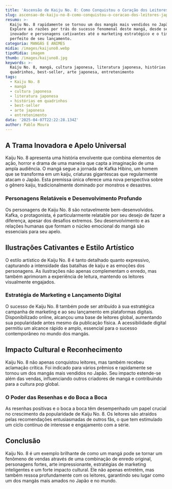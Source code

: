 ```yaml
---
title: 'Ascensão de Kaiju No. 8: Como Conquistou o Coração dos Leitores Japoneses'
slug: ascensao-de-kaiju-no-8-como-conquistou-o-coracao-dos-leitores-japoneses
resumo: >-
  Kaiju No. 8 rapidamente se tornou um dos mangás mais vendidos no Japão.
  Explore as razões por trás do sucesso fenomenal deste mangá, desde seu enredo
  inovador e personagens cativantes até o marketing estratégico e o timing
  perfeito de seu lançamento.
categoria: MANGÁS E ANIMES
midia: /images/kaijuno8.webp
tipoMidia: imagem
thumb: /images/kaijuno8.jpg
keywords: >-
  Kaiju No. 8, mangá, cultura japonesa, literatura japonesa, histórias em
  quadrinhos, best-seller, arte japonesa, entretenimento
tags:
  - Kaiju No. 8
  - mangá
  - cultura japonesa
  - literatura japonesa
  - histórias em quadrinhos
  - best-seller
  - arte japonesa
  - entretenimento
data: '2025-04-07T22:22:28.134Z'
author: Pablo Moura
---
```


## A Trama Inovadora e Apelo Universal

Kaiju No. 8 apresenta uma história envolvente que combina elementos de ação, horror e drama de uma maneira que capta a imaginação de uma ampla audiência. O mangá segue a jornada de Kafka Hibino, um homem que se transforma em um kaiju, criaturas gigantescas que regularmente atacam o Japão. Esta premissa única oferece uma nova perspectiva sobre o gênero kaiju, tradicionalmente dominado por monstros e desastres.

### Personagens Relatáveis e Desenvolvimento Profundo

Os personagens de Kaiju No. 8 são notavelmente bem-desenvolvidos. Kafka, o protagonista, é particularmente relatable por seu desejo de fazer a diferença, apesar dos desafios extremos. Seu desenvolvimento e as relações humanas que formam o núcleo emocional do mangá são essenciais para seu apelo.

## Ilustrações Cativantes e Estilo Artístico

O estilo artístico de Kaiju No. 8 é tanto detalhado quanto expressivo, capturando a intensidade das batalhas de kaiju e as emoções dos personagens. As ilustrações não apenas complementam o enredo, mas também aprimoram a experiência de leitura, mantendo os leitores visualmente engajados.

### Estratégia de Marketing e Lançamento Digital

O sucesso de Kaiju No. 8 também pode ser atribuído à sua estratégica campanha de marketing e ao seu lançamento em plataformas digitais. Disponibilizado online, alcançou uma base de leitores global, aumentando sua popularidade antes mesmo da publicação física. A acessibilidade digital permitiu um alcance rápido e amplo, essencial para o sucesso contemporâneo no mundo dos mangás.

## Impacto Cultural e Reconhecimento

Kaiju No. 8 não apenas conquistou leitores, mas também recebeu aclamação crítica. Foi indicado para vários prêmios e rapidamente se tornou um dos mangás mais vendidos no Japão. Seu impacto estende-se além das vendas, influenciando outros criadores de mangá e contribuindo para a cultura pop global.

### O Poder das Resenhas e do Boca a Boca

As resenhas positivas e o boca a boca têm desempenhado um papel crucial no crescimento da popularidade de Kaiju No. 8. Os leitores são atraídos pelas recomendações entusiasmadas de outros fãs, o que tem estimulado um ciclo contínuo de interesse e engajamento com a série.

## Conclusão

Kaiju No. 8 é um exemplo brilhante de como um mangá pode se tornar um fenômeno de vendas através de uma combinação de enredo original, personagens fortes, arte impressionante, estratégias de marketing inteligentes e um forte impacto cultural. Ele não apenas entretém, mas também ressoa profundamente com os leitores, garantindo seu lugar como um dos mangás mais amados no Japão e no mundo.
